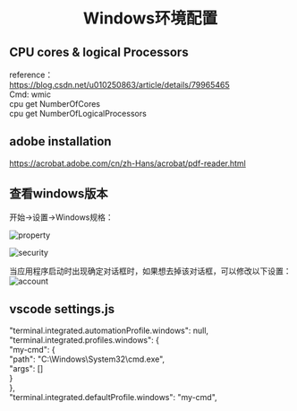 # <center> Windows环境配置

## CPU cores & logical Processors  
reference：  
https://blog.csdn.net/u010250863/article/details/79965465  
Cmd: wmic  
cpu get NumberOfCores  
cpu get NumberOfLogicalProcessors  

## adobe installation  

https://acrobat.adobe.com/cn/zh-Hans/acrobat/pdf-reader.html  


## 查看windows版本
开始->设置->Windows规格：


![property](windows/property.png)   

![security](windows/security.png)   

当应用程序启动时出现确定对话框时，如果想去掉该对话框，可以修改以下设置：  
![account](windows/account.png)   


## vscode settings.js
"terminal.integrated.automationProfile.windows": null,  
"terminal.integrated.profiles.windows": {  
    "my-cmd": {  
      "path": "C:\\Windows\\System32\\cmd.exe",  
      "args": []  
    }  
  },  
"terminal.integrated.defaultProfile.windows": "my-cmd",  
